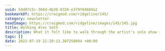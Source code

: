 ```yaml
---
uuid: 58d07c5c-366d-4b38-8326-e379f04688a2
bookmarkOf: https://craigmod.com/ridgeline/145/
category: newsletter
headImage: https://craigmod.com/ridgeline/images/145/145.jpg
title: Walking Alec Soth
description: What it felt like to walk through the artist's solo show in Japan
tags: []
date: 2022-07-19 21:20:13.387258094 +00:00
---
```


